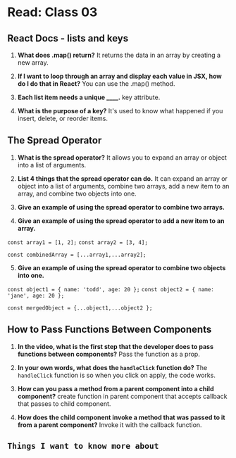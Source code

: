 # Read: Class 03

## React Docs - lists and keys

1. **What does .map() return?** It returns the data in an array by creating a new array.

2. **If I want to loop through an array and display each value in JSX, how do I do that in React?** You can use the .map() method.

3. **Each list item needs a unique ____.** key attribute.

4. **What is the purpose of a key?** It's used to know what happened if you insert, delete, or reorder items.

## The Spread Operator

1. **What is the spread operator?** It allows you to expand an array or object into a list of arguments.

2. **List 4 things that the spread operator can do.** It can expand an array or object into a list of arguments, combine two arrays, add a new item to an array, and combine two objects into one.

3. **Give an example of using the spread operator to combine two arrays.** 

4. **Give an example of using the spread operator to add a new item to an array.**

`const array1 = [1, 2];`
`const array2 = [3, 4];`

`const combinedArray = [...array1,...array2];`

5. **Give an example of using the spread operator to combine two objects into one.**

`const object1 = { name: 'todd', age: 20 };`
`const object2 = { name: 'jane', age: 20 };`

`const mergedObject = {...object1,...object2 };`

## How to Pass Functions Between Components

1. **In the video, what is the first step that the developer does to pass functions between components?** Pass the function as a prop.

2. **In your own words, what does the `handleClick` function do?** The `handleClick` function is so when you click on apply, the code works.

3. **How can you pass a method from a parent component into a child component?** create function in parent component that accepts callback that passes to child component.

4. **How does the child component invoke a method that was passed to it from a parent component?** Invoke it with the callback function.

## `Things I want to know more about`
